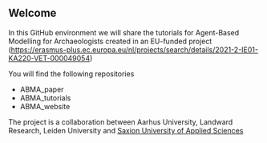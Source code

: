 ## Welcome

In this GitHub environment we will share the tutorials for Agent-Based Modelling for Archaeologists created in an EU-funded project (https://erasmus-plus.ec.europa.eu/nl/projects/search/details/2021-2-IE01-KA220-VET-000049054)

You will find the following repositories

- ABMA_paper
- ABMA_tutorials
- ABMA_website

The project is a collaboration between Aarhus University, Landward Research, Leiden University and [Saxion University of Applied Sciences](https://www.saxion.edu/)

